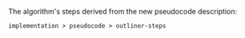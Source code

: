 
The algorithm's steps derived from the new pseudocode description:

```
implementation > pseudocode > outliner-steps
```
